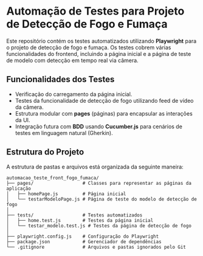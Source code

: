 # Automação de Testes para Projeto de Detecção de Fogo e Fumaça

Este repositório contém os testes automatizados utilizando **Playwright** para o projeto de detecção de fogo e fumaça. Os testes cobrem várias funcionalidades do frontend, incluindo a página inicial e a página de teste de modelo com detecção em tempo real via câmera.

## Funcionalidades dos Testes

- Verificação do carregamento da página inicial.
- Testes da funcionalidade de detecção de fogo utilizando feed de vídeo da câmera.
- Estrutura modular com **pages** (páginas) para encapsular as interações da UI.
- Integração futura com **BDD** usando **Cucumber.js** para cenários de testes em linguagem natural (Gherkin).

## Estrutura do Projeto

A estrutura de pastas e arquivos está organizada da seguinte maneira:

```plaintext
automacao_teste_front_fogo_fumaca/
├── pages/                  # Classes para representar as páginas da aplicação
│   ├── homePage.js         # Página inicial
│   └── testarModeloPage.js # Página de teste do modelo de detecção de fogo
│
├── tests/                  # Testes automatizados
│   ├── home.test.js        # Testes da página inicial
│   └── testar_modelo.test.js # Testes da página de detecção de fogo
│
├── playwright.config.js    # Configuração do Playwright
├── package.json            # Gerenciador de dependências
└── .gitignore              # Arquivos e pastas ignorados pelo Git
